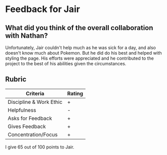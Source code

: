 # Feedback for Jair

## What did you think of the overall collaboration with Nathan?
Unfortunately, Jair couldn't help much as he was sick for a day, and also doesn't know much about Pokemon. But he did do his best and helped with styling the page. His efforts were appreciated and he contributed to the project to the best of his abilities given the circumstances.

## Rubric

| Criteria                | Rating |
|-------------------------|--------|
| Discipline & Work Ethic | +      |
| Helpfulness             | -      |
| Asks for Feedback       | +      |
| Gives Feedback          | +      |
| Concentration/Focus     | +      |

I give 65 out of 100 points to Jair.